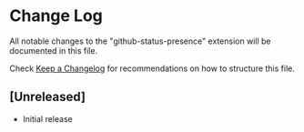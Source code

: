 # Change Log

All notable changes to the "github-status-presence" extension will be documented in this file.

Check [Keep a Changelog](http://keepachangelog.com/) for recommendations on how to structure this file.

## [Unreleased]

- Initial release